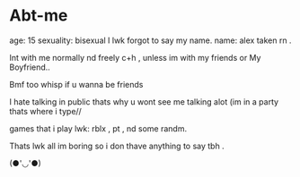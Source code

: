 # Abt-me
age: 15 
sexuality: bisexual 
I lwk forgot to say my name. name: alex
taken rn .


Int with me normally nd freely c+h , unless im with my friends or My Boyfriend..


Bmf too whisp if u wanna be friends


I hate talking in public thats why u wont see me talking alot (im in a party thats where i type//


games that i play lwk: rblx , pt , nd some randm.


Thats lwk all im boring so i don thave anything to say tbh .


(●'◡'●)
